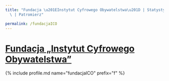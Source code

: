 ```yaml
---
title: "Fundacja \u201EInstytut Cyfrowego Obywatelstwa\u201D | Statystyki patronite.pl\
  \ | Patromierz"

permalink: /fundacjaICO
---
```


# [Fundacja „Instytut Cyfrowego Obywatelstwa”](https://patronite.pl/fundacjaICO)

{% include profile.md name="fundacjaICO" prefix="f" %}
